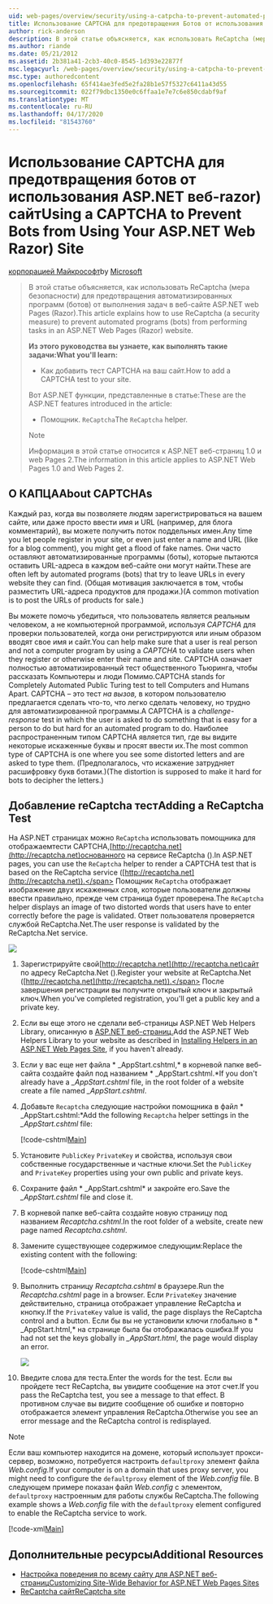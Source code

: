 ```yaml
---
uid: web-pages/overview/security/using-a-catpcha-to-prevent-automated-programs-bots-from-using-your-aspnet-web-site
title: Использование CAPTCHA для предотвращения Ботов от использования вашего ASP.NET веб-razor) сайт Документы Майкрософт
author: rick-anderson
description: В этой статье объясняется, как использовать ReCaptcha (мера безопасности), чтобы предотвратить автоматизированные программы (боты) от выполнения задач в ASP.NET веб-страниц (Razor) мы ...
ms.author: riande
ms.date: 05/21/2012
ms.assetid: 2b381a41-2cb3-40c0-8545-1d393e22877f
msc.legacyurl: /web-pages/overview/security/using-a-catpcha-to-prevent-automated-programs-bots-from-using-your-aspnet-web-site
msc.type: authoredcontent
ms.openlocfilehash: 65f414ae3fed5e2fa28b1e57f5327c6411a43d55
ms.sourcegitcommit: 022f79dbc1350e0c6ffaa1e7e7c6e850cdabf9af
ms.translationtype: MT
ms.contentlocale: ru-RU
ms.lasthandoff: 04/17/2020
ms.locfileid: "81543760"
---
```

# <a name="using-a-captcha-to-prevent-bots-from-using-your-aspnet-web-razor-site"></a><span data-ttu-id="77bd0-103">Использование CAPTCHA для предотвращения ботов от использования ASP.NET веб-razor) сайт</span><span class="sxs-lookup"><span data-stu-id="77bd0-103">Using a CAPTCHA to Prevent Bots from Using Your ASP.NET Web Razor) Site</span></span>

<span data-ttu-id="77bd0-104">[корпорацией Майкрософт](https://github.com/microsoft)</span><span class="sxs-lookup"><span data-stu-id="77bd0-104">by [Microsoft](https://github.com/microsoft)</span></span>

> <span data-ttu-id="77bd0-105">В этой статье объясняется, как использовать ReCaptcha (мера безопасности) для предотвращения автоматизированных программ (ботов) от выполнения задач в веб-сайте ASP.NET web Pages (Razor).</span><span class="sxs-lookup"><span data-stu-id="77bd0-105">This article explains how to use ReCaptcha (a security measure) to prevent automated programs (bots) from performing tasks in an ASP.NET Web Pages (Razor) website.</span></span>
> 
> <span data-ttu-id="77bd0-106">**Из этого руководства вы узнаете, как выполнять такие задачи:**</span><span class="sxs-lookup"><span data-stu-id="77bd0-106">**What you'll learn:**</span></span> 
> 
> - <span data-ttu-id="77bd0-107">Как добавить тест CAPTCHA на ваш сайт.</span><span class="sxs-lookup"><span data-stu-id="77bd0-107">How to add a CAPTCHA test to your site.</span></span>
> 
> <span data-ttu-id="77bd0-108">Вот ASP.NET функции, представленные в статье:</span><span class="sxs-lookup"><span data-stu-id="77bd0-108">These are the ASP.NET features introduced in the article:</span></span>
> 
> - <span data-ttu-id="77bd0-109">Помощник. `ReCaptcha`</span><span class="sxs-lookup"><span data-stu-id="77bd0-109">The `ReCaptcha` helper.</span></span>
> 
> > [!NOTE]
> > <span data-ttu-id="77bd0-110">Информация в этой статье относится к ASP.NET веб-страниц 1.0 и web Pages 2.</span><span class="sxs-lookup"><span data-stu-id="77bd0-110">The information in this article applies to ASP.NET Web Pages 1.0 and Web Pages 2.</span></span>

## <a name="about-captchas"></a><span data-ttu-id="77bd0-111">О КАПЦА</span><span class="sxs-lookup"><span data-stu-id="77bd0-111">About CAPTCHAs</span></span>

<span data-ttu-id="77bd0-112">Каждый раз, когда вы позволяете людям зарегистрироваться на вашем сайте, или даже просто ввести имя и URL (например, для блога комментарий), вы можете получить поток поддельных имен.</span><span class="sxs-lookup"><span data-stu-id="77bd0-112">Any time you let people register in your site, or even just enter a name and URL (like for a blog comment), you might get a flood of fake names.</span></span> <span data-ttu-id="77bd0-113">Они часто оставляют автоматизированные программы (боты), которые пытаются оставить URL-адреса в каждом веб-сайте они могут найти.</span><span class="sxs-lookup"><span data-stu-id="77bd0-113">These are often left by automated programs (bots) that try to leave URLs in every website they can find.</span></span> <span data-ttu-id="77bd0-114">(Общая мотивация заключается в том, чтобы разместить URL-адреса продуктов для продажи.)</span><span class="sxs-lookup"><span data-stu-id="77bd0-114">(A common motivation is to post the URLs of products for sale.)</span></span>

<span data-ttu-id="77bd0-115">Вы можете помочь убедиться, что пользователь является реальным человеком, а не компьютерной программой, используя *CAPTCHA* для проверки пользователей, когда они регистрируются или иным образом вводят свое имя и сайт.</span><span class="sxs-lookup"><span data-stu-id="77bd0-115">You can help make sure that a user is real person and not a computer program by using a *CAPTCHA* to validate users when they register or otherwise enter their name and site.</span></span> <span data-ttu-id="77bd0-116">CAPTCHA означает полностью автоматизированный тест общественного Тьюринга, чтобы рассказать Компьютеры и люди Помимо.</span><span class="sxs-lookup"><span data-stu-id="77bd0-116">CAPTCHA stands for Completely Automated Public Turing test to tell Computers and Humans Apart.</span></span> <span data-ttu-id="77bd0-117">CAPTCHA – это тест *на вызов,* в котором пользователю предлагается сделать что-то, что легко сделать человеку, но трудно для автоматизированной программы.</span><span class="sxs-lookup"><span data-stu-id="77bd0-117">A CAPTCHA is a *challenge-response* test in which the user is asked to do something that is easy for a person to do but hard for an automated program to do.</span></span> <span data-ttu-id="77bd0-118">Наиболее распространенным типом CAPTCHA является тип, где вы видите некоторые искаженные буквы и просят ввести их.</span><span class="sxs-lookup"><span data-stu-id="77bd0-118">The most common type of CAPTCHA is one where you see some distorted letters and are asked to type them.</span></span> <span data-ttu-id="77bd0-119">(Предполагалось, что искажение затрудняет расшифровку букв ботами.)</span><span class="sxs-lookup"><span data-stu-id="77bd0-119">(The distortion is supposed to make it hard for bots to decipher the letters.)</span></span>

## <a name="adding-a-recaptcha-test"></a><span data-ttu-id="77bd0-120">Добавление reCaptcha тест</span><span class="sxs-lookup"><span data-stu-id="77bd0-120">Adding a ReCaptcha Test</span></span>

<span data-ttu-id="77bd0-121">На ASP.NET страницах можно `ReCaptcha` использовать помощника для отображаемтести CAPTCHA,[http://recaptcha.net](http://recaptcha.net)основанного на сервисе ReCaptcha ().</span><span class="sxs-lookup"><span data-stu-id="77bd0-121">In ASP.NET pages, you can use the `ReCaptcha` helper to render a CAPTCHA test that is based on the ReCaptcha service ([http://recaptcha.net](http://recaptcha.net)).</span></span> <span data-ttu-id="77bd0-122">Помощник `ReCaptcha` отображает изображение двух искаженных слов, которые пользователи должны ввести правильно, прежде чем страница будет проверена.</span><span class="sxs-lookup"><span data-stu-id="77bd0-122">The `ReCaptcha` helper displays an image of two distorted words that users have to enter correctly before the page is validated.</span></span> <span data-ttu-id="77bd0-123">Ответ пользователя проверяется службой ReCaptcha.Net.</span><span class="sxs-lookup"><span data-stu-id="77bd0-123">The user response is validated by the ReCaptcha.Net service.</span></span>

![](using-a-catpcha-to-prevent-automated-programs-bots-from-using-your-aspnet-web-site/_static/image1.jpg)

1. <span data-ttu-id="77bd0-124">Зарегистрируйте свой[http://recaptcha.net](http://recaptcha.net)сайт по адресу ReCaptcha.Net ().</span><span class="sxs-lookup"><span data-stu-id="77bd0-124">Register your website at ReCaptcha.Net ([http://recaptcha.net](http://recaptcha.net)).</span></span> <span data-ttu-id="77bd0-125">После завершения регистрации вы получите открытый ключ и закрытый ключ.</span><span class="sxs-lookup"><span data-stu-id="77bd0-125">When you've completed registration, you'll get a public key and a private key.</span></span>
2. <span data-ttu-id="77bd0-126">Если вы еще этого не сделали веб-страницы ASP.NET Web Helpers Library, описанную в [ASP.NET веб-страниц.](https://go.microsoft.com/fwlink/?LinkId=252372)</span><span class="sxs-lookup"><span data-stu-id="77bd0-126">Add the ASP.NET Web Helpers Library to your website as described in [Installing Helpers in an ASP.NET Web Pages Site](https://go.microsoft.com/fwlink/?LinkId=252372), if you haven't already.</span></span>
3. <span data-ttu-id="77bd0-127">Если у вас еще нет файла \* \_AppStart.cshtml,\* в корневой папке веб-сайта создайте файл под названием \* \_AppStart.cshtml.\*</span><span class="sxs-lookup"><span data-stu-id="77bd0-127">If you don't already have a *\_AppStart.cshtml* file, in the root folder of a website create a file named *\_AppStart.cshtml*.</span></span>
4. <span data-ttu-id="77bd0-128">Добавьте `Recaptcha` следующие настройки помощника в файл \* \_AppStart.cshtml:\*</span><span class="sxs-lookup"><span data-stu-id="77bd0-128">Add the following `Recaptcha` helper settings in the *\_AppStart.cshtml* file:</span></span> 

    [!code-cshtml[Main](using-a-catpcha-to-prevent-automated-programs-bots-from-using-your-aspnet-web-site/samples/sample1.cshtml?highlight=6-7)]
5. <span data-ttu-id="77bd0-129">Установите `PublicKey` `PrivateKey` и свойства, используя свои собственные государственные и частные ключи.</span><span class="sxs-lookup"><span data-stu-id="77bd0-129">Set the `PublicKey` and `PrivateKey` properties using your own public and private keys.</span></span>
6. <span data-ttu-id="77bd0-130">Сохраните файл \* \_AppStart.cshtml\* и закройте его.</span><span class="sxs-lookup"><span data-stu-id="77bd0-130">Save the *\_AppStart.cshtml* file and close it.</span></span>
7. <span data-ttu-id="77bd0-131">В корневой папке веб-сайта создайте новую страницу под названием *Recaptcha.cshtml*.</span><span class="sxs-lookup"><span data-stu-id="77bd0-131">In the root folder of a website, create new page named *Recaptcha.cshtml*.</span></span>
8. <span data-ttu-id="77bd0-132">Замените существующее содержимое следующим:</span><span class="sxs-lookup"><span data-stu-id="77bd0-132">Replace the existing content with the following:</span></span> 

    [!code-cshtml[Main](using-a-catpcha-to-prevent-automated-programs-bots-from-using-your-aspnet-web-site/samples/sample2.cshtml)]
9. <span data-ttu-id="77bd0-133">Выполнить страницу *Recaptcha.cshtml* в браузере.</span><span class="sxs-lookup"><span data-stu-id="77bd0-133">Run the *Recaptcha.cshtml* page in a browser.</span></span> <span data-ttu-id="77bd0-134">Если `PrivateKey` значение действительно, страница отображает управление ReCaptcha и кнопку.</span><span class="sxs-lookup"><span data-stu-id="77bd0-134">If the `PrivateKey` value is valid, the page displays the ReCaptcha control and a button.</span></span> <span data-ttu-id="77bd0-135">Если бы вы не установили ключи глобально в \* \_AppStart.html,\* на странице была бы отображалась ошибка.</span><span class="sxs-lookup"><span data-stu-id="77bd0-135">If you had not set the keys globally in *\_AppStart.html*, the page would display an error.</span></span> 

    ![](using-a-catpcha-to-prevent-automated-programs-bots-from-using-your-aspnet-web-site/_static/image1.png)
10. <span data-ttu-id="77bd0-136">Введите слова для теста.</span><span class="sxs-lookup"><span data-stu-id="77bd0-136">Enter the words for the test.</span></span> <span data-ttu-id="77bd0-137">Если вы пройдете тест ReCaptcha, вы увидите сообщение на этот счет.</span><span class="sxs-lookup"><span data-stu-id="77bd0-137">If you pass the ReCaptcha test, you see a message to that effect.</span></span> <span data-ttu-id="77bd0-138">В противном случае вы видите сообщение об ошибке и повторно отображается элемент управления ReCaptcha.</span><span class="sxs-lookup"><span data-stu-id="77bd0-138">Otherwise you see an error message and the ReCaptcha control is redisplayed.</span></span>

> [!NOTE]
> <span data-ttu-id="77bd0-139">Если ваш компьютер находится на домене, который использует прокси-сервер, возможно, потребуется настроить `defaultproxy` элемент файла *Web.config.*</span><span class="sxs-lookup"><span data-stu-id="77bd0-139">If your computer is on a domain that uses proxy server, you might need to configure the `defaultproxy` element of the *Web.config* file.</span></span> <span data-ttu-id="77bd0-140">В следующем примере показан файл *Web.config* с элементом, `defaultproxy` настроенным для работы службы ReCaptcha.</span><span class="sxs-lookup"><span data-stu-id="77bd0-140">The following example shows a *Web.config* file with the `defaultproxy` element configured to enable the ReCaptcha service to work.</span></span>
> 
> [!code-xml[Main](using-a-catpcha-to-prevent-automated-programs-bots-from-using-your-aspnet-web-site/samples/sample3.xml)]

<a id="Additional_Resources"></a>
## <a name="additional-resources"></a><span data-ttu-id="77bd0-141">Дополнительные ресурсы</span><span class="sxs-lookup"><span data-stu-id="77bd0-141">Additional Resources</span></span>

- [<span data-ttu-id="77bd0-142">Настройка поведения по всему сайту для ASP.NET веб-страниц</span><span class="sxs-lookup"><span data-stu-id="77bd0-142">Customizing Site-Wide Behavior for ASP.NET Web Pages Sites</span></span>](https://go.microsoft.com/fwlink/?LinkId=202906)
- [<span data-ttu-id="77bd0-143">ReCaptcha сайт</span><span class="sxs-lookup"><span data-stu-id="77bd0-143">ReCaptcha site</span></span>](https://www.google.com/recaptcha)
